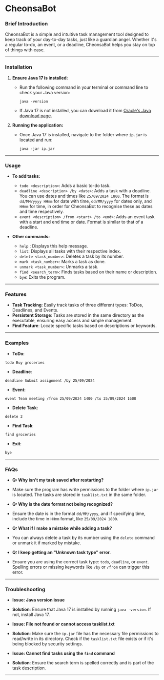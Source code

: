 # CheonsaBot

### **Brief Introduction**
CheonsaBot is a simple and intuitive task management tool designed to keep track of your day-to-day tasks, just like a guardian angel. Whether it's a regular to-do, an event, or a deadline, CheonsaBot helps you stay on top of things with ease.

---

### **Installation**

1. **Ensure Java 17 is installed:**
   - Run the following command in your terminal or command line to check your Java version:
     ```
     java -version
     ```
   - If Java 17 is not installed, you can download it from [Oracle's Java download page](https://www.oracle.com/java/technologies/javase/jdk17-archive-downloads.html).

2. **Running the application:**
   - Once Java 17 is installed, navigate to the folder where `ip.jar` is located and run:
     ```
     java -jar ip.jar
     ```

---

### **Usage**

- **To add tasks:**
  - `todo <description>`: Adds a basic to-do task.
  - `deadline <description> /by <date>`: Adds a task with a deadline. You can use dates and times like `25/09/2024 1800`. The format is `dd/MM/yyyy HHmm` for date with time, `dd/MM/yyyy` for dates only, and `HHmm` for time, in order for CheonsaBot to recognise these as dates and time respectively.
  - `event <description> /from <start> /to <end>`: Adds an event task with a start and end time or date. Format is similar to that of a deadline.

- **Other commands:**
  - `help` : Displays this help message.
  - `list`: Displays all tasks with their respective index.
  - `delete <task_number>`: Deletes a task by its number.
  - `mark <task_number>`: Marks a task as done.
  - `unmark <task_number>`: Unmarks a task.
  - `find <search_term>`: Finds tasks based on their name or description.
  - `bye`: Exits the program.

---

### **Features**
- **Task Tracking**: Easily track tasks of three different types: ToDos, Deadlines, and Events.
- **Persistent Storage**: Tasks are stored in the same directory as the executable, ensuring easy access and simple management.
- **Find Feature**: Locate specific tasks based on descriptions or keywords.

---

### **Examples**

- **ToDo**:
```
todo Buy groceries
```

- **Deadline**:
```
deadline Submit assignment /by 25/09/2024
```

- **Event**:
```
event Team meeting /from 25/09/2024 1400 /to 25/09/2024 1600
```

- **Delete Task**:
```
delete 2
```

- **Find Task**:
```
find groceries
```

- **Exit**:
```
bye
```

---

### **FAQs**

- **Q: Why isn't my task saved after restarting?**
- Make sure the program has write permissions to the folder where `ip.jar` is located. The tasks are stored in `tasklist.txt` in the same folder.

- **Q: Why is the date format not being recognized?**
- Ensure the date is in the format `dd/MM/yyyy`, and if specifying time, include the time in `HHmm` format, like `25/09/2024 1800`.

- **Q: What if I make a mistake while adding a task?**
- You can always delete a task by its number using the `delete` command or unmark it if marked by mistake.

- **Q: I keep getting an "Unknown task type" error.**
- Ensure you are using the correct task type: `todo`, `deadline`, or `event`. Spelling errors or missing keywords like `/by` or `/from` can trigger this error.

---

### **Troubleshooting**

- **Issue: Java version issue**
- **Solution**: Ensure that Java 17 is installed by running `java -version`. If not, install Java 17.

- **Issue: File not found or cannot access tasklist.txt**
- **Solution**: Make sure the `ip.jar` file has the necessary file permissions to read/write in its directory. Check if the `tasklist.txt` file exists or if it's being blocked by security settings.

- **Issue: Cannot find tasks using the `find` command**
- **Solution**: Ensure the search term is spelled correctly and is part of the task description.

---

